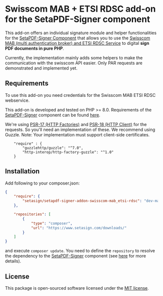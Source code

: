 # Swisscom MAB + ETSI RDSC add-on for the SetaPDF-Signer component

This add-on offers an individual signature module and helper functionalities for the
[SetaPDF-Signer Component](https://www.setasign.com/signer) that allows you to use the 
[Swisscom MAB (multi authentication broker) and ETSI RDSC Service](https://trustservices.swisscom.com/signing-service/)
 to digital **sign PDF documents in pure PHP**. 

Currently, the implementation mainly adds some helpers to make the communication
with the swisscom API easier. Only PAR requests are demonstrated and implemented yet.


## Requirements
To use this add-on you need credentials for the Swisscom MAB ETSI RDSC webservice.

This add-on is developed and tested on PHP >= 8.0. Requirements of the [SetaPDF-Signer](https://www.setasign.com/signer)
component can be found [here](https://manuals.setasign.com/setapdf-signer-manual/getting-started/#index-1).

We're using [PSR-17 (HTTP Factories)](https://www.php-fig.org/psr/psr-17/) and [PSR-18 (HTTP Client)](https://www.php-fig.org/psr/psr-18/)
for the requests. So you'll need an implementation of these. We recommend using Guzzle. Note: Your implementation must
support client-side certificates.

```
    "require" : {
        "guzzlehttp/guzzle": "^7.0",
        "http-interop/http-factory-guzzle": "^1.0"
    }
```

## Installation
Add following to your composer.json:

```json
{
    "require": {
        "setasign/setapdf-signer-addon-swisscom-mab_etsi-rdsc": "dev-main"
    },

    "repositories": [
        {
            "type": "composer",
            "url": "https://www.setasign.com/downloads/"
        }
    ]
}
```

and execute `composer update`. You need to define the `repository` to resolve the dependency to the
[SetaPDF-Signer](https://www.setasign.com/signer) component
(see [here](https://getcomposer.org/doc/faqs/why-can%27t-composer-load-repositories-recursively.md) for more details).

## License

This package is open-sourced software licensed under the [MIT license](https://opensource.org/licenses/MIT).
